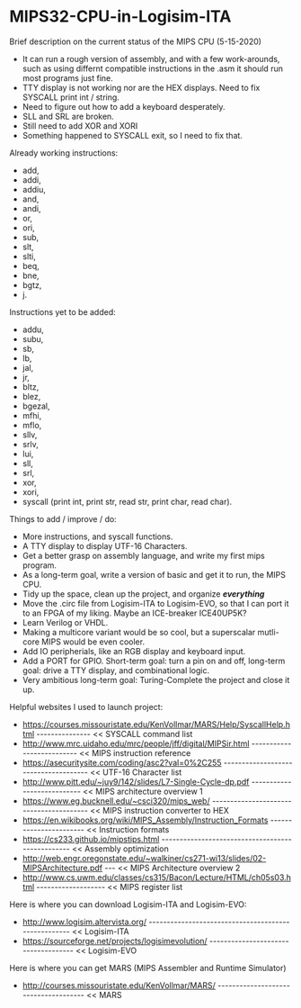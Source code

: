 # MIPS32-CPU-in-Logisim-ITA

Brief description on the current status of the MIPS CPU (5-15-2020)
*  It can run a rough version of assembly, and with a few work-arounds, such as using differnt compatible instructions in the .asm it should run most programs just fine.
*  TTY display is not working nor are the HEX displays. Need to fix SYSCALL print int / string.
*  Need to figure out how to add a keyboard desperately.
*  SLL and SRL are broken.
*  Still need to add XOR and XORI
*  Something happened to SYSCALL exit, so I need to fix that.

Already working instructions:
*  add,
*  addi, 
*  addiu,
*  and, 
*  andi, 
*  or, 
*  ori, 
*  sub, 
*  slt, 
*  slti,
*  beq, 
*  bne, 
*  bgtz,
*  j.

Instructions yet to be added:
*  addu, 
*  subu, 
*  sb, 
*  lb, 
*  jal,
*  jr, 
*  bltz,
*  blez, 
*  bgezal, 
*  mfhi,
*  mflo,
*  sllv,
*  srlv,
*  lui, 
*  sll,
*  srl, 
*  xor, 
*  xori,
*  syscall (print int, print str, read str, print char, read char).

Things to add / improve / do:                                                                                                                                       
*  More instructions, and syscall functions.                         
*  A TTY display to display UTF-16 Characters.                                                                                                                                                                                                                                                              
*  Get a better grasp on assembly language, and write my first mips program.
*  As a long-term goal, write a version of basic and get it to run, the MIPS CPU.
*  Tidy up the space, clean up the project, and organize ***everything***                                                                                                                      
*  Move the .circ file from Logisim-ITA to Logisim-EVO, so that I can port it to an FPGA of my liking. Maybe an ICE-breaker ICE40UP5K?                              
*  Learn Verilog or VHDL.                                                                                                                                      
*  Making a multicore variant would be so cool, but a superscalar mutli-core MIPS would be even cooler.                                                                                                                         
*  Add IO peripherials, like an RGB display and keyboard input.                                                                                                                                                                                                                
*  Add a PORT for GPIO. Short-term goal: turn a pin on and off, long-term goal: drive a TTY display, and combinational logic.
*  Very ambitious long-term goal: Turing-Complete the project and close it up.

Helpful websites I used to launch project:                                                                                                                                                                                                
*  https://courses.missouristate.edu/KenVollmar/MARS/Help/SyscallHelp.html --------------- << SYSCALL command list                                                                          
*  http://www.mrc.uidaho.edu/mrc/people/jff/digital/MIPSir.html -------------------------- << MIPS instruction reference                                                                                            
*  https://asecuritysite.com/coding/asc2?val=0%2C255 ------------------------------------- << UTF-16 Character list                                                                                                                                                                                                         
*  http://www.pitt.edu/~juy9/142/slides/L7-Single-Cycle-dp.pdf --------------------------- << MIPS architecture overview 1                                                                                                                               
*  https://www.eg.bucknell.edu/~csci320/mips_web/ ---------------------------------------- << MIPS instruction converter to HEX                   
*  https://en.wikibooks.org/wiki/MIPS_Assembly/Instruction_Formats ----------------------- << Instruction formats                                                                                                                                       
*  https://cs233.github.io/mipstips.html ------------------------------------------------- << Assembly optimization                                                                                                                                                              
*  http://web.engr.oregonstate.edu/~walkiner/cs271-wi13/slides/02-MIPSArchitecture.pdf --- << MIPS Architecture overview 2                               
*  http://www.cs.uwm.edu/classes/cs315/Bacon/Lecture/HTML/ch05s03.html ------------------- << MIPS register list                                     

Here is where you can download Logisim-ITA and Logisim-EVO:
*  http://www.logisim.altervista.org/ ---------------------------------------------------- << Logisim-ITA                                                                                                       
*  https://sourceforge.net/projects/logisimevolution/ ------------------------------------ << Logisim-EVO                                                                      

Here is where you can get MARS (MIPS Assembler and Runtime Simulator)
*  http://courses.missouristate.edu/KenVollmar/MARS/ ------------------------------------- << MARS                                                                                                        
